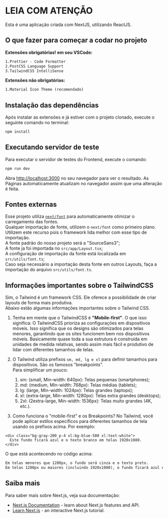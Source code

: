 # LEIA COM ATENÇÃO

Esta é uma aplicação criada com NextJS, utilizando ReactJS.

## O que fazer para começar a codar no projeto

**Extensões obrigatórias! em seu VSCode:**

```txt
1.Prettier - Code Formatter
2.PostCSS Language Support
3.TailwindCSS IntelliSense
```

**Extensões não obrigatórias:**

```txt
1.Material Icon Theme (recomendado)
```

## Instalação das dependências

Após instalar as extensões e já estiver com o projeto clonado, execute o seguinte comando no terminal:

```bash
npm install
```

## Executando servidor de teste

Para executar o servidor de testes do Frontend, execute o comando:

```bash
npm run dev
```

Abra [http://localhost:3000](http://localhost:3000) no seu navegador para ver o resultado.
As Páginas automaticamente atualizam no navegador assim que uma alteração é feita.

## Fontes externas

Esse projeto utiliza [`next/font`](https://nextjs.org/docs/app/building-your-application/optimizing/fonts) para automaticamente otimizar o carregamento das fontes.\
Qualquer importação de fonte, utilizem o `next/font` como primeiro plano. Utilizem este recurso pois o framework lida melhor com esse tipo de importação.\
A fonte padrão do nosso projeto será a "SourceSans3";\
A fonte ja foi importada no `src/app/Layout.tsx`;\
A configuração de importação da fonte está localizada em `src/utils/font.ts`;\
Caso seja necessário a importação desta fonte em outros Layouts, faça a importação do arquivo `src/utils/font.ts`.

## Informações importantes sobre o TailwindCSS

Sim, o Tailwind é um framework CSS. Ele oferece a possibilidade de criar layouts de forma mais produtiva.\
Abaixo estão algumas informações importantes sobre o Tailwind CSS.

1. Tenha em mente que o TailwindCSS é **"Mobile-first"**. O que isso significa:
   O TailwindCSS prioriza as configurações em dispositivos móveis. Isso significa que os designs são otimizados para telas menores, garantindo que os sites funcionem bem nos dispositivos móveis. Basicamente quase toda a sua estrutura é construída em unidades de medida relativas, sendo assim mais fácil e produtivo de lidar com diferentes tamanhos de telas.
2. O Tailwind utiliza prefixos `sm, md, lg e xl` para definir tamanhos para dispositivos. São os famosos "breakpoints".\
   Para simplificar um pouco:

   1. sm: (small, Min-width: 640px): Telas pequenas (smartphones);
   2. md: (medium, Min-width: 768px): Telas médias (tablets);
   3. lg: (large, Min-width: 1024px): Telas grandes (laptops);
   4. xl: (extra-large, Min-width: 1280px): Telas extra grandes (desktops);
   5. 2xl: (2extra-large, Min-width: 1536px): Telas muito grandes (4K, etc.).

3. Como funciona o "mobile-first" e os Breakpoints?
   No Tailwind, você pode aplicar estilos específicos para diferentes tamanhos de tela usando os prefixos acima. Por exemplo:

```tsx
<div class="bg-gray-200 p-4 xl:bg-blue-500 xl:text-white">
  Este fundo ficará azul e o texto branco em telas 1920x1080.
</div>
```

O que está acontecendo no código acima:

```txt
Em telas menores que 1280px, o fundo será cinza e o texto preto.
Em telas 1280px ou maiores (incluindo 1920x1080), o fundo ficará azul e o texto branco.
```

## Saiba mais

Para saber mais sobre Next.js, veja sua documentação:

- [Next.js Documentation](https://nextjs.org/docs) - learn about Next.js features and API.
- [Learn Next.js](https://nextjs.org/learn) - an interactive Next.js tutorial.
